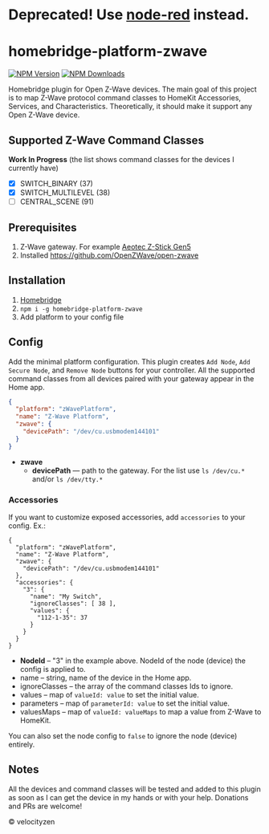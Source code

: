 # Deprecated! Use [node-red](https://nodered.org) instead.

# homebridge-platform-zwave

[![NPM Version](https://img.shields.io/npm/v/homebridge-platform-zwave.svg?style=flat-square)](https://www.npmjs.com/package/homebridge-platform-zwave)
[![NPM Downloads](https://img.shields.io/npm/dt/homebridge-platform-zwave.svg?style=flat-square)](https://www.npmjs.com/package/homebridge-platform-zwave)

Homebridge plugin for Open Z-Wave devices. The main goal of this project is to map Z-Wave protocol command classes to HomeKit Accessories, Services, and Characteristics. Theoretically, it should make it support any Open Z-Wave device.

## Supported Z-Wave Command Classes

__Work In Progress__ (the list shows command classes for the devices I currently have)

- [x] SWITCH_BINARY (37)
- [x] SWITCH_MULTILEVEL (38)
- [ ] CENTRAL_SCENE (91)

## Prerequisites

1. Z-Wave gateway. For example [Aeotec Z-Stick Gen5](https://aeotec.com/z-wave-usb-stick)
2. Installed https://github.com/OpenZWave/open-zwave

## Installation

1. [Homebridge](https://github.com/nfarina/homebridge)
2. `npm i -g homebridge-platform-zwave`
3. Add platform to your config file

## Config

Add the minimal platform configuration. This plugin creates `Add Node`, `Add Secure Node`, and `Remove Node` buttons for your controller. All the supported command classes from all devices paired with your gateway appear in the Home app.

```json
{
  "platform": "zWavePlatform",
  "name": "Z-Wave Platform",
  "zwave": {
    "devicePath": "/dev/cu.usbmodem144101"
  }
}
```

* __zwave__
  * __devicePath__ — path to the gateway. For the list use `ls /dev/cu.*` and/or `ls /dev/tty.*`

### Accessories

If you want to customize exposed accessories, add `accessories` to your config. Ex.:

```
{
  "platform": "zWavePlatform",
  "name": "Z-Wave Platform",
  "zwave": {
    "devicePath": "/dev/cu.usbmodem144101"
  },
  "accessories": {
    "3": {
      "name": "My Switch",
      "ignoreClasses": [ 38 ],
      "values": {
        "112-1-35": 37
      }
    }
  }
}
```

- __NodeId__ – "3" in the example above. NodeId of the node (device) the config is applied to.
- name – string, name of the device in the Home app.
- ignoreClasses – the array of the command classes Ids to ignore.
- values – map of `valueId: value` to set the initial value.
- parameters – map of `parameterId: value` to set the initial value.
- valuesMaps – map of `valueId: valueMaps` to map a value from Z-Wave to HomeKit.

You can also set the node config to `false` to ignore the node (device) entirely.

## Notes

All the devices and command classes will be tested and added to this plugin as soon as I can get the device in my hands or with your help. Donations and PRs are welcome!

© velocityzen
